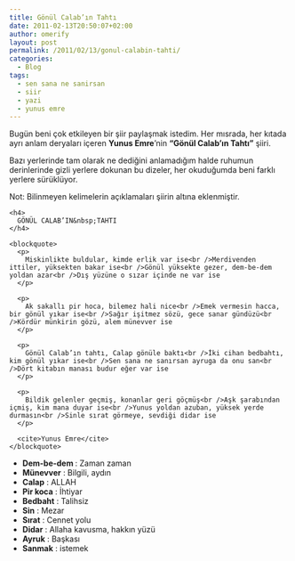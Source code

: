 ```yaml
---
title: Gönül Calab’ın Tahtı
date: 2011-02-13T20:50:07+02:00
author: omerify
layout: post
permalink: /2011/02/13/gonul-calabin-tahti/
categories:
  - Blog
tags:
  - sen sana ne sanirsan
  - siir
  - yazi
  - yunus emre
---
```


Bugün beni çok etkileyen bir şiir paylaşmak istedim. Her mısrada, her kıtada ayrı anlam deryaları içeren **Yunus Emre**’nin **“Gönül Calab’ın Tahtı”** şiiri.

Bazı yerlerinde tam olarak ne dediğini anlamadığım halde ruhumun derinlerinde gizli yerlere dokunan bu dizeler, her okuduğumda beni farklı yerlere sürüklüyor.

Not: Bilinmeyen kelimelerin açıklamaları şiirin altına eklenmiştir.

    <h4>
      GÖNÜL CALAB’IN&nbsp;TAHTI
    </h4>
    
    <blockquote>
      <p>
        Miskinlikte buldular, kimde erlik var ise<br />Merdivenden ittiler, yüksekten bakar ise<br />Gönül yüksekte gezer, dem-be-dem yoldan azar<br />Dış yüzüne o sızar içinde ne var ise
      </p>
      
      <p>
        Ak sakallı pir hoca, bilemez hali nice<br />Emek vermesin hacca, bir gönül yıkar ise<br />Sağır işitmez sözü, gece sanar gündüzü<br />Kördür münkirin gözü, alem münevver ise
      </p>
      
      <p>
        Gönül Calab’ın tahtı, Calap gönüle baktı<br />İki cihan bedbahtı, kim gönül yıkar ise<br />Sen sana ne sanırsan ayruga da onu san<br />Dört kitabın manası budur eğer var ise
      </p>
      
      <p>
        Bildik gelenler geçmiş, konanlar geri göçmüş<br />Aşk şarabından içmiş, kim mana duyar ise<br />Yunus yoldan azuban, yüksek yerde durmasın<br />Sinle sırat görmeye, sevdiği didar ise
      </p>
      
      <cite>Yunus Emre</cite>
    </blockquote>


  * **Dem-be-dem&nbsp;**: Zaman zaman
  * **Münevver**&nbsp;: Bilgili, aydın
  * **Calap**&nbsp;: ALLAH
  * **Pir koca**&nbsp;: İhtiyar
  * **Bedbaht**&nbsp;: Talihsiz
  * **Sin**&nbsp;: Mezar
  * **Sırat**&nbsp;: Cennet yolu
  * **Didar**&nbsp;: Allaha kavusma, hakkın yüzü
  * **Ayruk**&nbsp;: Başkası
  * **Sanmak**&nbsp;: istemek